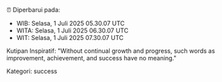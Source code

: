 ⏰ Diperbarui pada:
- WIB: Selasa, 1 Juli 2025 05.30.07 UTC
- WITA: Selasa, 1 Juli 2025 06.30.07 UTC
- WIT: Selasa, 1 Juli 2025 07.30.07 UTC

Kutipan Inspiratif:
"Without continual growth and progress, such words as improvement, achievement, and success have no meaning."


Kategori: success

